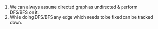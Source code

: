 1. We can always assume directed graph as undirected & perform DFS/BFS on it.
2. While doing DFS/BFS any edge which needs to be fixed can be tracked down.
